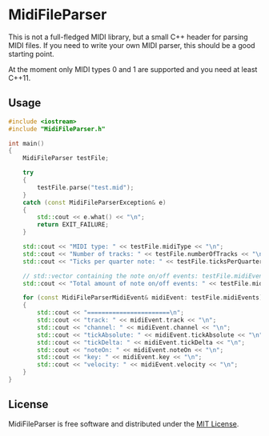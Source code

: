 # MidiFileParser
This is not a full-fledged MIDI library, but a small C++ header for parsing MIDI files. If you need to write your own MIDI parser, this should be a good starting point.

At the moment only MIDI types 0 and 1 are supported and you need at least C++11.

## Usage

``` cpp
#include <iostream>
#include "MidiFileParser.h"

int main()
{
    MidiFileParser testFile;

    try
    {
        testFile.parse("test.mid");
    }
    catch (const MidiFileParserException& e)
    {
        std::cout << e.what() << "\n";
        return EXIT_FAILURE;
    }

    std::cout << "MIDI type: " << testFile.midiType << "\n";
    std::cout << "Number of tracks: " << testFile.numberOfTracks << "\n";
    std::cout << "Ticks per quarter note: " << testFile.ticksPerQuarterNote << "\n";

    // std::vector containing the note on/off events: testFile.midiEvents
    std::cout << "Total amount of note on/off events: " << testFile.midiEvents.size() << "\n";

    for (const MidiFileParserMidiEvent& midiEvent: testFile.midiEvents)
    {
        std::cout << "=======================\n";
        std::cout << "track: " << midiEvent.track << "\n";
        std::cout << "channel: " << midiEvent.channel << "\n";
        std::cout << "tickAbsolute: " << midiEvent.tickAbsolute << "\n";
        std::cout << "tickDelta: " << midiEvent.tickDelta << "\n";
        std::cout << "noteOn: " << midiEvent.noteOn << "\n";
        std::cout << "key: " << midiEvent.key << "\n";
        std::cout << "velocity: " << midiEvent.velocity << "\n";
    }
}
```

## License
MidiFileParser is free software and distributed under the [MIT License](LICENSE).
